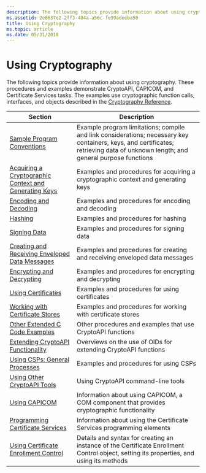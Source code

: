 ```yaml
---
description: The following topics provide information about using cryptography.
ms.assetid: 2e8637e2-2ff3-404a-a56c-fe99adeeba50
title: Using Cryptography
ms.topic: article
ms.date: 05/31/2018
---
```


# Using Cryptography

The following topics provide information about using cryptography. These procedures and examples demonstrate CryptoAPI, CAPICOM, and Certificate Services tasks. The examples use cryptographic function calls, interfaces, and objects described in the [Cryptography Reference](cryptography-reference.md).



| Section                                                                                                            | Description                                                                                                                                                                      |
|--------------------------------------------------------------------------------------------------------------------|----------------------------------------------------------------------------------------------------------------------------------------------------------------------------------|
| [Sample Program Conventions](sample-program-conventions.md)                                                       | Example program limitations; compile and link considerations; necessary key containers, keys, and certificates; retrieving data of unknown length; and general purpose functions |
| [Acquiring a Cryptographic Context and Generating Keys](acquiring-a-cryptographic-context-and-generating-keys.md) | Examples and procedures for acquiring a cryptographic context and generating keys                                                                                                |
| [Encoding and Decoding](encoding-and-decoding.md)                                                                 | Examples and procedures for encoding and decoding                                                                                                                                |
| [Hashing](hashing.md)                                                                                             | Examples and procedures for hashing                                                                                                                                              |
| [Signing Data](signing-data.md)                                                                                   | Examples and procedures for signing data                                                                                                                                         |
| [Creating and Receiving Enveloped Data Messages](creating-and-receiving-enveloped-data-messages.md)               | Examples and procedures for creating and receiving enveloped data messages                                                                                                       |
| [Encrypting and Decrypting](encrypting-and-decrypting.md)                                                         | Examples and procedures for encrypting and decrypting                                                                                                                            |
| [Using Certificates](using-certificates.md)                                                                       | Examples and procedures for using certificates                                                                                                                                   |
| [Working with Certificate Stores](working-with-certificate-stores.md)                                             | Examples and procedures for working with certificate stores                                                                                                                      |
| [Other Extended C Code Examples](other-extended-c-code-examples.md)                                               | Other procedures and examples that use CryptoAPI functions                                                                                                                       |
| [Extending CryptoAPI Functionality](extending-cryptoapi-functionality.md)                                         | Overviews on the use of OIDs for extending CryptoAPI functions                                                                                                                   |
| [Using CSPs: General Processes](using-csps-general-processes.md)                                                  | Examples and procedures for using CSPs                                                                                                                                           |
| [Using Other CryptoAPI Tools](using-other-cryptoapi-tools.md)                                                     | Using CryptoAPI command-line tools                                                                                                                                               |
| [Using CAPICOM](using-capicom.md)                                                                                 | Information about using CAPICOM, a COM component that provides cryptographic functionality                                                                                       |
| [Programming Certificate Services](programming-certificate-services.md)                                           | Information about using the Certificate Services programming elements                                                                                                            |
| [Using Certificate Enrollment Control](using-certificate-enrollment-control.md)                                   | Details and syntax for creating an instance of the Certificate Enrollment Control object, setting its properties, and using its methods                                          |



 

 

 



